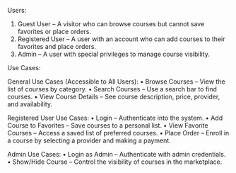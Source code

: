 Users:
1.	Guest User – A visitor who can browse courses but cannot save favorites or place orders.
2.	Registered User – A user with an account who can add courses to their favorites and place orders.
3.	Admin – A user with special privileges to manage course visibility.

Use Cases:

General Use Cases (Accessible to All Users):
•	Browse Courses – View the list of courses by category.
•	Search Courses – Use a search bar to find courses.
•	View Course Details – See course description, price, provider, and availability.

Registered User Use Cases:
•	Login – Authenticate into the system.
•	Add Course to Favorites – Save courses to a personal list.
•	View Favorite Courses – Access a saved list of preferred courses.
•	Place Order – Enroll in a course by selecting a provider and making a payment.

Admin Use Cases:
•	Login as Admin – Authenticate with admin credentials.
•	Show/Hide Course – Control the visibility of courses in the marketplace.
